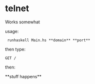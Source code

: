 # telnet

Works somewhat

usage: 

``` runhaskell Main.hs **domain** **port**```

then type: 

```GET /```

then:

\*\*stuff happens\*\*
